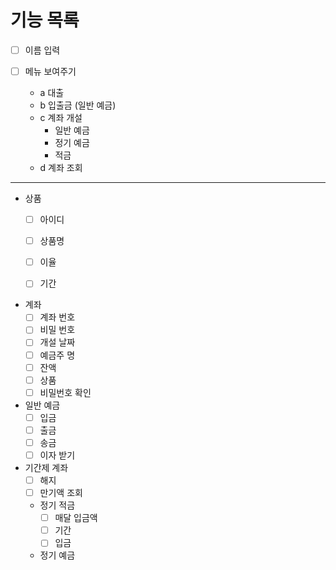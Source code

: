 # 기능 목록

- [ ] 이름 입력

- [ ] 메뉴 보여주기
    - a 대출
    - b 입출금 (일반 예금)
    - c 계좌 개설
        - 일반 예금
        - 정기 예금
        - 적금
    - d 계좌 조회
 
---

- 상품
  - [ ] 아이디
  - [ ] 상품명
  - [ ] 이율
  - [ ] 기간
  

- 계좌
  - [ ] 계좌 번호
  - [ ] 비밀 번호
  - [ ] 개설 날짜
  - [ ] 예금주 명
  - [ ] 잔액
  - [ ] 상품
  - [ ] 비밀번호 확인

- 일반 예금
  - [ ] 입금
  - [ ] 출금
  - [ ] 송금
  - [ ] 이자 받기

- 기간제 계좌
  - [ ] 해지
  - [ ] 만기액 조회
  
  - 정기 적금
    - [ ] 매달 입금액
    - [ ] 기간
    - [ ] 입금

  - 정기 예금

